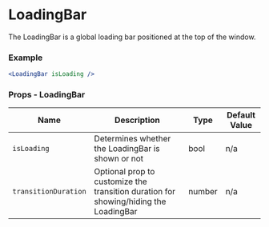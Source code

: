 # LoadingBar


The LoadingBar is a global loading bar positioned at the top of the window.

### Example

```jsx live=true
<LoadingBar isLoading />
```

### Props - LoadingBar
Name | Description   | Type  | Default Value  |
--- | --- | --- | --- |
`isLoading` | Determines whether the LoadingBar is shown or not | bool | n/a
`transitionDuration` | Optional prop to customize the transition duration for showing/hiding the LoadingBar | number | n/a
